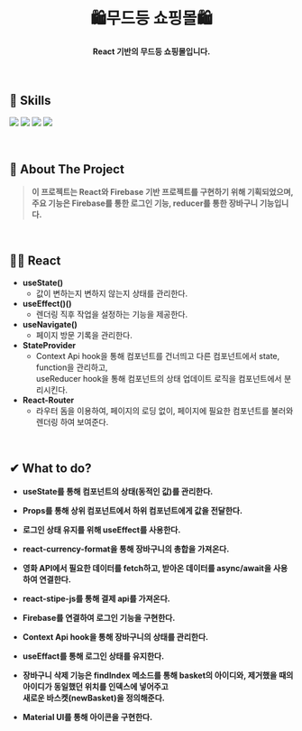 <div align="center">
  <h1>🛍무드등 쇼핑몰🛍</h1>
 <h4>React 기반의 무드등 쇼핑몰입니다.</h4>
  </div>
<div align="center">
</div>
<br>

## 💪 Skills
<img src="https://img.shields.io/badge/React-20232A?style=for-the-badge&logo=react&logoColor=61DAFB"/> <img src="https://img.shields.io/badge/React_Router-CA4245?style=for-the-badge&logo=react-router&logoColor=white"/> <img src="https://img.shields.io/badge/CSS3-1572B6?style=for-the-badge&logo=css3&logoColor=white"/> <img src="https://img.shields.io/badge/Material%20UI-007FFF?style=for-the-badge&logo=mui&logoColor=white"/>

<br/>

## 📝 About The Project
> <b>이 프로젝트는 React와 Firebase 기반 프로젝트를 구현하기 위해 기획되었으며, 주요 기능은 Firebase를 통한 로그인 기능, reducer를 통한 장바구니 기능입니다.</b>

<br/>

## 👨‍💻 React
- <b>useState()</b>
  - 값이 변하는지 변하지 않는지 상태를 관리한다.
- <b>useEffect()()</b>
  - 렌더링 직후 작업을 설정하는 기능을 제공한다.
- <b>useNavigate()</b>
  - 페이지 방문 기록을 관리한다.
- <b>StateProvider</b>
  - Context Api hook을 통해 컴포넌트를 건너띄고 다른 컴포넌트에서 state, function을 관리하고, <br> useReducer hook을 통해 컴포넌트의 상태 업데이트 로직을 컴포넌트에서 분리시킨다.
- <b>React-Router</b>
  - 라우터 돔을 이용하여, 페이지의 로딩 없이, 페이지에 필요한 컴포넌트를 불러와 렌더링 하여 보여준다. 
<br/>

## ✔︎ What to do?

- <b>useState를 통해 컴포넌트의 상태(동적인 값)를 관리한다.</b>

- <b>Props를 통해 상위 컴포넌트에서 하위 컴포넌트에게 값을 전달한다.</b>

- <b>로그인 상태 유지를 위해 useEffect를 사용한다.</b>

- <b>react-currency-format을 통해 장바구니의 총합을 가져온다.</b>

- <b>영화 API에서 필요한 데이터를 fetch하고, 받아온 데이터를 async/await을 사용하여 연결한다.</b>

- <b>react-stipe-js를 통해 결제 api를 가져온다.</b>

- <b>Firebase를 연결하여 로그인 기능을 구현한다.</b>

- <b>Context Api hook을 통해 장바구니의 상태를 관리한다.</b>

- <b>useEffact를 통해 로그인 상태를 유지한다.</b>

- <b>장바구니 삭제 기능은 findIndex 메소드를 통해 basket의 아이디와, 제거했을 때의 아이디가 동일했던 위치를 인덱스에 넣어주고 <br> 새로운 바스켓(newBasket)을 정의해준다.</b>

- <b>Material UI를 통해 아이콘을 구현한다.
